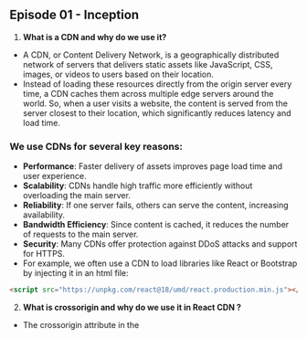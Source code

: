 ## Episode 01 - Inception

1.  **What is a CDN and why do we use it?**

- A CDN, or Content Delivery Network, is a geographically distributed network of servers that delivers static assets like JavaScript, CSS, images, or videos to users based on their location.
- Instead of loading these resources directly from the origin server every time, a CDN caches them across multiple edge servers around the world. So, when a user visits a website, the content is served from the server closest to their location, which significantly reduces latency and load time.

### We use CDNs for several key reasons:

- **Performance**: Faster delivery of assets improves page load time and user experience.
- **Scalability**: CDNs handle high traffic more efficiently without overloading the main server.
- **Reliability**: If one server fails, others can serve the content, increasing availability.
- **Bandwidth Efficiency**: Since content is cached, it reduces the number of requests to the main server.
- **Security**: Many CDNs offer protection against DDoS attacks and support for HTTPS.
- For example, we often use a CDN to load libraries like React or Bootstrap by injecting it in an html file:

```html
<script src="https://unpkg.com/react@18/umd/react.production.min.js"></script>
```

2. **What is crossorigin and why do we use it in React CDN ?**

- The crossorigin attribute in the <script> tag is used to handle Cross-Origin Resource Sharing (CORS) when we’re loading external resources, like a React CDN.
- When we load React from a CDN (which is a different domain), the browser treats it as a cross-origin request. The crossorigin attribute tells the browser how to handle credentials (cookies, HTTP authentication) and whether to make a CORS request.
- **crossorigin** ensures that when we fetch React or other libraries from a CDN, we comply with CORS policies and allow the browser to securely verify the resource, especially when using integrity checks.

```html
<script
  src="https://unpkg.com/react@18/umd/react.production.min.js"
  integrity="sha384-xxxxx"
  crossorigin="anonymous">
</script>
```

3. **What is difference between `react.development.js` and `react.production.js` files via CDN?**

   **React.development.js**

- This file is the core of React.
- This file contains the whole code of React which is written in
  JavaScript.

  **React-dom.development.js**

- Using this file, React interacts with the browser DOM.

4.  **What is Emmet ?**

- Emmet is a developer tool and plugin available in most code editors (like VS Code, Sublime Text, etc.) that helps you write HTML and CSS faster using abbreviations or shorthand syntax.

5.  **What is the difference between a framework and a library ?**

The main difference lies in who controls the flow of the application — you or the tool.

- A `library` is a collection of pre-written functions or utilities that you call when needed. You stay in control of the application flow.
  **Example:** React is a library — you decide when and where to use components or hooks.
- A `framework` provides a complete structure and dictates how your code should be written and organized. It calls your code at the right time.
  **Example:** Angular is a framework — it defines the project structure, handles routing, and controls the entire flow.

### 🔹 Simple analogy:

- Using a library is like hiring a helper — you tell them what to do.
- Using a framework is like joining the army — you follow its rules and structure.

6.  **Why is React named “React” ?**

- React is abruptly named because it “reacts” quickly to the changes without reloading the whole page.
- It uses the virtual DOM to efficiently update parts of a webpage.
- It’s built around components that ‘react’ and update.

7. **What is difference between `React and ReactDOM`?**

- `React` and `ReactDOM` are both packages provided by the React library, but they serve different purposes:

1. **React**

- Found in: react package
- Responsible for:
  Creating components
  Managing state, hooks, JSX, and component logic
- It provides the core functionality to build user interfaces.

  **✅ Example:**

```jsx
import React, { useState } from 'react';

function App() {
  const [count, setCount] = useState(0);
  return <h1>{count}</h1>;
}
```

2. **ReactDOM**

- Found in: react-dom package
- Responsible for:
  Rendering React elements/components into the actual DOM.
  Bridging React’s virtual DOM to the browser’s DOM

- Used mostly in web applications.
- **✅ Example:**

```jsx
import ReactDOM from 'react-dom/client';
ReactDOM.createRoot(document.getElementById('root')).render(<App />);
```

- **✅ Summary:**

"React is used to build components and manage UI logic, while ReactDOM takes those components and renders them to the DOM in a browser environment."

8.**What is async and defer in <script> tags?**

- Both async and defer are attributes used in the <script> tag to control how external JavaScript files are loaded and executed in the browser — especially to improve page performance.
- They are mainly used when placing scripts in the <head> to prevent render-blocking.

## Without async or defer:

- Scripts block HTML parsing.
- Browser downloads and executes the script immediately, then resumes rendering.

## async

- Downloads the script in parallel with HTML parsing.
- But executes it immediately once downloaded, which can interrupt HTML parsing.
- Suitable for independent scripts (like analytics, ads) that don’t rely on other code or DOM.
- **✅ Example:**

```html
<script src="main.js" defer></script>
```

## defer

- Also downloads the script in parallel, but waits until HTML parsing is complete before executing.
- Executes in order (if multiple deferred scripts are present).
- Best for scripts that manipulate the DOM or depend on HTML being fully parsed.
- **✅ Example:**

```html
<script src="main.js" defer></script>
```

## **✅ Summary:**

- async loads and executes the script as soon as it’s ready, potentially before the HTML is fully parsed, while defer waits to execute the script after HTML is fully parsed — making it safer for DOM-related operations.
